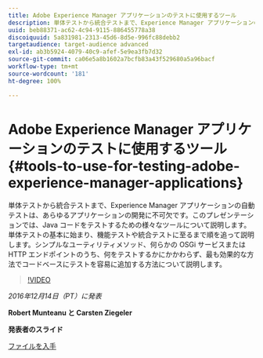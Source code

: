 ```yaml
---
title: Adobe Experience Manager アプリケーションのテストに使用するツール
description: 単体テストから統合テストまで、Experience Manager アプリケーションの自動テストは、あらゆるアプリケーションの開発に不可欠です。このプレゼンテーションでは、Java コードをテストするための様々なツールについて説明します。単体テストの基本に始まり、機能テストや統合テストに至るまで順を追って説明します。シンプルなユーティリティメソッド、何らかの OSGi サービスまたは HTTP エンドポイントのうち、何をテストするかにかかわらず、最も効果的な方法でコードベースにテストを容易に追加する方法について説明します。
uuid: beb88371-ac62-4c94-9115-886455778a38
discoiquuid: 5a831981-2313-45d6-8d5e-996fc88debb2
targetaudience: target-audience advanced
exl-id: ab3b5924-4079-40c9-afef-5e9ea3fb7d32
source-git-commit: ca06e5a8b1602a7bcfb83a43f529680a5a96bacf
workflow-type: tm+mt
source-wordcount: '181'
ht-degree: 100%

---
```


# Adobe Experience Manager アプリケーションのテストに使用するツール{#tools-to-use-for-testing-adobe-experience-manager-applications}

単体テストから統合テストまで、Experience Manager アプリケーションの自動テストは、あらゆるアプリケーションの開発に不可欠です。このプレゼンテーションでは、Java コードをテストするための様々なツールについて説明します。単体テストの基本に始まり、機能テストや統合テストに至るまで順を追って説明します。シンプルなユーティリティメソッド、何らかの OSGi サービスまたは HTTP エンドポイントのうち、何をテストするかにかかわらず、最も効果的な方法でコードベースにテストを容易に追加する方法について説明します。

>[!VIDEO](https://video.tv.adobe.com/v/19302/?quality=9)

*2016年12月14日（PT）に発表*

**Robert Munteanu と Carsten Ziegeler**

**発表者のスライド**

[ファイルを入手](assets/aem-gems-tools-for-testing-12-14-16.pdf)
<!--
[Get back to the Overview](https://helpx.adobe.com/experience-manager/kt/eseminars/gems/aem-index.html)
-->
